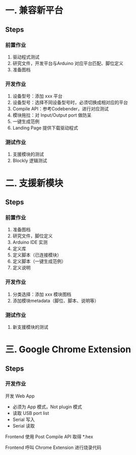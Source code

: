 # 一. 兼容新平台

## Steps

### 前置作业
1. 驱动程式测试
2. 研究文件，开发平台与Arduino 对应平台匹配、脚位定义
3. 准备图档

### 开发作业
1. 设备型号：添加 xxx 平台
2. 设备型号：选择不同设备型号时，必须切换成相对应的平台
3. Compile API：参考Codebender，进行对应测试
4. 模块拖拉：对 Input/Output port 做防呆
5. 一键生成范例
6. Landing Page 提供下载驱动程式

### 测试作业
1. 支援模块的测试
2. Blockly 逻辑测试

# 二. 支援新模块

## Steps

### 前置作业
1. 准备图档
2. 研究文件，脚位定义
3. Arduino IDE 实测
4. 定义库
5. 定义脚本（已连接模块）
6. 定义脚本（一键生成范例）
7. 定义说明

### 开发作业
1. 分类选择：添加 xxx 模块图档
2. 添加模块metadata（脚位、脚本、说明等）

### 测试作业
1. 新支援模块的测试

# 三. Google Chrome Extension

## Steps

### 开发作业
开发 Web App
* 必须为 App 模式，Not plugin 模式
* 读取 USB port list
* Serial 写入
* Serial 读取

Frontend 使用 Post Compile API 取得 *.hex

Frontend 呼叫 Chrome Extension 进行烧录代码
